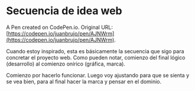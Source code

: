 # Secuencia de idea web

A Pen created on CodePen.io. Original URL: [https://codepen.io/juanbrujo/pen/AJNWrm](https://codepen.io/juanbrujo/pen/AJNWrm).

Cuando estoy inspirado, esta es básicamente la secuencia que sigo para concretar el proyecto web. Como pueden notar, comienzo del final lógico (desarrollo) al comienzo onírico (gráfica, marca).

Comienzo por hacerlo funcionar. Luego voy ajustando para que se sienta y se vea bien, para al final hacer la marca y pensar en el dominio.